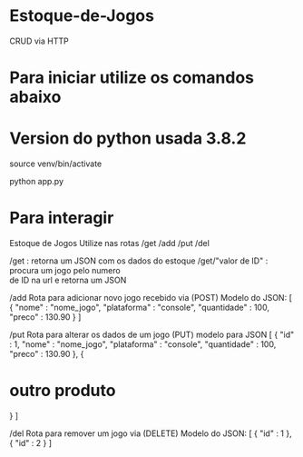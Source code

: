 # Estoque-de-Jogos
CRUD via HTTP

# Para iniciar utilize os comandos abaixo
# Version do python usada 3.8.2

source venv/bin/activate

python app.py


# Para interagir

Estoque de Jogos
Utilize nas rotas /get /add /put /del

/get : retorna um JSON com os dados do estoque
/get/"valor de ID" : procura um jogo pelo numero <br> de ID na url e retorna um JSON


/add
Rota para adicionar novo jogo recebido via (POST)
Modelo do JSON:
[
{
"nome" : "nome_jogo",
"plataforma" : "console",
"quantidade" : 100,
"preco" : 130.90
}
]


/put
Rota para alterar os dados de um jogo (PUT)
modelo para JSON
[
{
"id" : 1,
"nome" : "nome_jogo",
"plataforma" : "console",
"quantidade" : 100,
"preco" : 130.90
},
{
# outro produto
}
]


/del
Rota para remover um jogo via (DELETE)
Modelo do JSON:
[
{
"id" : 1
},
{
"id" : 2
}
] 
